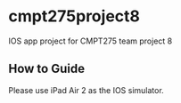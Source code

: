 # cmpt275project8
IOS app project for CMPT275 team project 8
## How to Guide
Please use iPad Air 2 as the IOS simulator.
